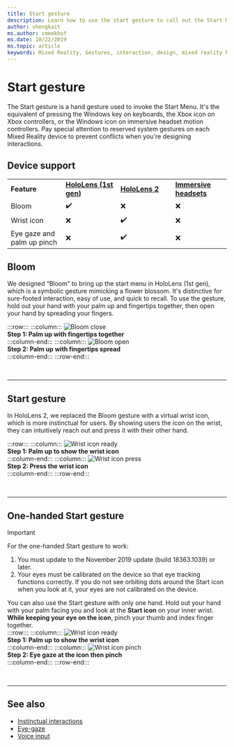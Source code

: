 ```yaml
---
title: Start gesture
description: Learn how to use the start gesture to call out the Start Menu on HoloLens and Windows Mixed Reality immersive headsets. 
author: shengkait
ms.author: cmeekhof
ms.date: 10/22/2019
ms.topic: article
keywords: Mixed Reality, Gestures, interaction, design, mixed reality headset, windows mixed reality headset, virtual reality headset, HoloLens, MRTK, Mixed Reality Toolkit, bloom
---
```


# Start gesture

The Start gesture is a hand gesture used to invoke the Start Menu. It's the equivalent of pressing the Windows key on keyboards, the Xbox icon on Xbox controllers, or the Windows icon on immersive headset motion controllers. Pay special attention to reserved system gestures on each Mixed Reality device to prevent conflicts when you're designing interactions.

## Device support

<table>
    <colgroup>
    <col width="25%" />
    <col width="25%" />
    <col width="25%" />
    <col width="25%" />
    </colgroup>
    <tr>
        <td><strong>Feature</strong></td>
        <td><a href="/hololens/hololens1-hardware"><strong>HoloLens (1st gen)</strong></a></td>
        <td><a href="https://docs.microsoft.com/hololens/hololens2-hardware"><strong>HoloLens 2</strong></td>
        <td><a href="../discover/immersive-headset-hardware-details.md"><strong>Immersive headsets</strong></a></td>
    </tr>
     <tr>
        <td>Bloom</td>
        <td>✔️</td>
        <td>❌</td>
        <td>❌</td>
    </tr>
     <tr>
        <td>Wrist icon</td>
        <td>❌</td>
        <td>✔️</td>
        <td>❌</td>
    </tr>
    <tr>
        <td>Eye gaze and palm up pinch</td>
        <td>❌</td>
        <td>✔️</td>
        <td>❌</td>
    </tr>
</table>

## Bloom

We designed “Bloom” to bring up the start menu in HoloLens (1st gen), which is a symbolic gesture mimicking a flower blossom. It's distinctive for sure-footed interaction, easy of use, and quick to recall. To use the gesture, hold out your hand with your palm up and fingertips together, then open your hand by spreading your fingers.

:::row:::
    :::column:::
        ![Bloom close](images/bloom-close.png)<br>
        **Step 1: Palm up with fingertips together**<br>
    :::column-end:::
    :::column:::
        ![Bloom open](images/bloom-open.png)<br>
        **Step 2: Palm up with fingertips spread**<br>
    :::column-end:::
:::row-end:::

<br>

---

## Start gesture

In HoloLens 2, we replaced the Bloom gesture with a virtual wrist icon, which is more instinctual for users. By showing users the icon on the wrist, they can intuitively reach out and press it with their other hand.

:::row:::
    :::column:::
        ![Wrist icon ready](images/wrist-button-ready.png)<br>
        **Step 1: Palm up to show the wrist icon**<br>
    :::column-end:::
    :::column:::
        ![Wrist icon press](images/wrist-button-press.png)<br>
        **Step 2: Press the wrist icon**<br>
    :::column-end:::
:::row-end:::

<br>

---

## One-handed Start gesture

> [!IMPORTANT]
> For the one-handed Start gesture to work:
>
> 1. You must update to the November 2019 update (build 18363.1039) or later.
> 1. Your eyes must be calibrated on the device so that eye tracking functions correctly. If you do not see orbiting dots around the Start icon when you look at it, your eyes are not calibrated on the device.

You can also use the Start gesture with only one hand. Hold out your hand with your palm facing you and look at the **Start icon** on your inner wrist. **While keeping your eye on the icon**, pinch your thumb and index finger together.<br>
:::row:::
    :::column:::
        ![Wrist icon ready](images/wrist-button-ready.png)<br>
        **Step 1: Palm up to show the wrist icon**<br>
    :::column-end:::
    :::column:::
        ![Wrist icon pinch](images/wrist-button-pinch.png)<br>
        **Step 2: Eye gaze at the icon then pinch**<br>
    :::column-end:::
:::row-end:::

<br>

---

## See also

* [Instinctual interactions](interaction-fundamentals.md)
* [Eye-gaze](eye-tracking.md)
* [Voice input](voice-input.md)